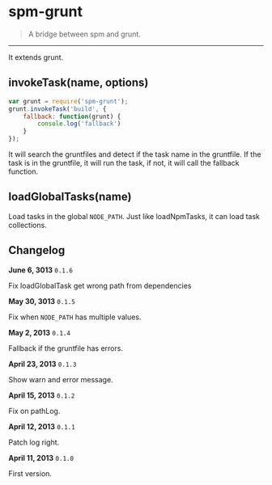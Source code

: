 # spm-grunt

> A bridge between spm and grunt.

-----

It extends grunt.

## invokeTask(name, options)

```js
var grunt = require('spm-grunt');
grunt.invokeTask('build', {
    fallback: function(grunt) {
        console.log('fallback')
    }
});
```

It will search the gruntfiles and detect if the task name in the gruntfile. If the task is in the gruntfile, it will run the task, if not, it will call the fallback function.


## loadGlobalTasks(name)

Load tasks in the global `NODE_PATH`. Just like loadNpmTasks, it can load task collections.


## Changelog

**June 6, 3013** `0.1.6`

Fix loadGlobalTask get wrong path from dependencies

**May 30, 3013** `0.1.5`

Fix when `NODE_PATH` has multiple values.

**May 2, 2013** `0.1.4`

Fallback if the gruntfile has errors.

**April 23, 2013** `0.1.3`

Show warn and error message.

**April 15, 2013** `0.1.2`

Fix on pathLog.


**April 12, 2013** `0.1.1`

Patch log right.

**April 11, 2013** `0.1.0`

First version.
